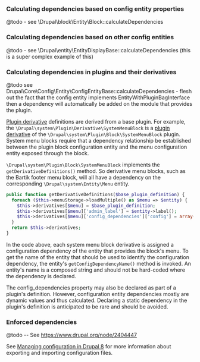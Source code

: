 ### Calculating dependencies based on config entity properties

@todo - see \\Drupal\\block\\Entity\\Block::calculateDependencies

### Calculating dependencies based on other config entities

@todo - see \\Drupal\\entity\\EntityDisplayBase::calculateDependencies (this is a super complex example of this)

### Calculating dependencies in plugins and their derivatives

@todo see Drupal\\Core\\Config\\Entity\\ConfigEntityBase::calculateDependencies - flesh out the fact that the config entity implements EntityWithPluginBagInterface then a dependency will automatically be added on the module that provides the plugin.

[Plugin derivative](https://drupal.org/node/1653226) definitions are derived from a base plugin. For example, the `\Drupal\system\Plugin\Derivative\SystemMenuBlock` is a [plugin derivative](https://drupal.org/node/1653226) of the `\Drupal\system\Plugin\Block\SystemMenuBlock` plugin. System menu blocks require that a dependency relationship be established between the plugin block configuration entity and the menu configuration entity exposed through the block.

`\Drupal\system\Plugin\Block\SystemMenuBlock` implements the `getDerivativeDefinitions()` method. So derivative menu blocks, such as the Bartik footer menu block, will all have a dependency on the corresponding `\Drupal\system\Entity\Menu` entity.

```php
public function getDerivativeDefinitions($base_plugin_definition) {
  foreach ($this->menuStorage->loadMultiple() as $menu => $entity) {
    $this->derivatives[$menu] = $base_plugin_definition;
    $this->derivatives[$menu]['admin_label'] = $entity->label();
    $this->derivatives[$menu]['config_dependencies']['config'] = array($entity->getConfigDependencyName());
  }
  return $this->derivatives;
}

```

In the code above, each system menu block derivative is assigned a configuration dependency of the entity that provides the block's menu. To get the name of the entity that should be used to identify the configuration dependency, the entity's `getConfigDependencyName()` method is invoked. An entity's name is a composed string and should not be hard-coded where the dependency is declared.

The config\_dependencies property may also be declared as part of a plugin's definition. However, configuration entity dependencies mostly are dynamic values and thus calculated. Declaring a static dependency in the plugin's definition is anticipated to be rare and should be avoided.

### Enforced dependencies

@todo -- See <https://www.drupal.org/node/2404447>

See [Managing configuration in Drupal 8](https://drupal.org/documentation/administer/config) for more information about exporting and importing configuration files.